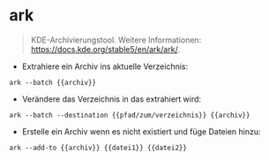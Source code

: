 # ark

> KDE-Archivierungstool.
> Weitere Informationen: <https://docs.kde.org/stable5/en/ark/ark/>.

- Extrahiere ein Archiv ins aktuelle Verzeichnis:

`ark --batch {{archiv}}`

- Verändere das Verzeichnis in das extrahiert wird:

`ark --batch --destination {{pfad/zum/verzeichnis}} {{archiv}}`

- Erstelle ein Archiv wenn es nicht existiert und füge Dateien hinzu:

`ark --add-to {{archiv}} {{datei1}} {{datei2}}`

